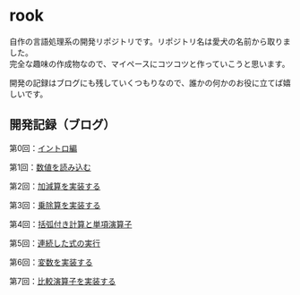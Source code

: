 # rook
自作の言語処理系の開発リポジトリです。リポジトリ名は愛犬の名前から取りました。  
完全な趣味の作成物なので、マイペースにコツコツと作っていこうと思います。

開発の記録はブログにも残していくつもりなので、誰かの何かのお役に立てば嬉しいです。

## 開発記録（ブログ）
第0回：[イントロ編](https://corgi-lab.com/self-made/lang-processor-0/)

第1回：[数値を読み込む](https://corgi-lab.com/self-made/lang-processor-1/)

第2回：[加減算を実装する](https://corgi-lab.com/self-made/lang-processor-2/)

第3回：[乗除算を実装する](https://corgi-lab.com/self-made/lang-processor-3/)

第4回：[括弧付き計算と単項演算子](https://corgi-lab.com/self-made/lang-processor-4/)

第5回：[連続した式の実行](https://corgi-lab.com/self-made/lang-processor-5/)

第6回：[変数を実装する](https://corgi-lab.com/self-made/lang-processor-6/)

第7回：[比較演算子を実装する](https://corgi-lab.com/self-made/lang-processor-7/)